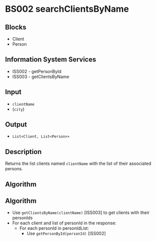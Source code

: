 # BS002 searchClientsByName

## Blocks

- Client
- Person

## Information System Services

- ISS002 - getPersonById
- ISS003 - getClientsByName

## Input

- `clientName`
- (`city`)

## Output

- `List<Client, List<Person>>`

## Description

Returns the list clients named `clientName` with the list of their
associated persons.

## Algorithm

## Algorithm

- Use `getClientsByName(clientName)` [ISS003] to get clients with their personIds
- For each client and list of personId in the response:
  - For each personId in personIdList:
    - Use `getPersonById(personId)` [ISS002]

